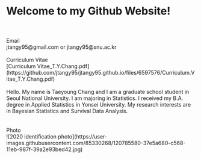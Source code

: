 # Welcome to my Github Website!

<br>
<br>
Email
<br>
jtangy95@gmail.com or jtangy95@snu.ac.kr
<br>
<br>
Curriculum Vitae
<br>
[Curriculum Vitae_T.Y.Chang.pdf](https://github.com/jtangy95/jtangy95.github.io/files/6597576/Curriculum.Vitae_T.Y.Chang.pdf)
<br>
<br>
Hello. My name is Taeyoung Chang and I am a graduate school student in Seoul National University. I am majoring in Statistics. I received my B.A. degree in Applied Statistics in Yonsei University. My research interests are in Bayesian Statistics and Survival Data Analysis.
<br>
<br>
<br>
Photo
<br>
![2020 identification photo](https://user-images.githubusercontent.com/85330268/120785580-37e5a680-c568-11eb-987f-39a2e93bed42.jpg)

